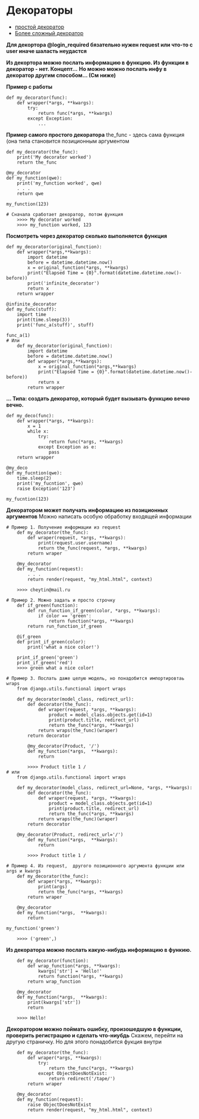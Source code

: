 # Декораторы
- [простой декоратор](https://passingcuriosity.com/2009/writing-view-decorators-for-django/)
- [Более сложный декоратор](https://habr.com/post/145709/)

**Для декортора @login_required бязательно нужен request или что-то с user иначе шаласть неудастся**

**Из декортора можно послать информацию в функцию. Из функции в декоратор - нет. Концепт...**
**Но можно можно послать инфу в декоратор другим способом... (См ниже)**

**Пример с работы** 
```
def my_decorator(func):
    def wrapper(*args, **kwargs):
        try:
            return func(*args, **kwargs)
        except Exception:
            ...
```

**Пример самого простого декоратора**
the_func - здесь сама функция (она типа становится позиционным аргументом
```
def my_decorator(the_func):
    print('My decorator worked')
    return the_func

@my_decorator
def my_function(qwe):
    print('my_function worked', qwe)
    . . .
    return qwe
    
my_function(123)

# Сначала сработает декоратор, потом функция
    >>>> My decorator worked
    >>>> my_function worked, 123
```
**Посмотреть через декоратор сколько выполняется функция**
```
def my_decorator(original_function):      
    def wrapper(*args,**kwargs):
        import datetime                 
        before = datetime.datetime.now()                     
        x = original_function(*args, **kwargs)                
        print("Elapsed Time = {0}".format(datetime.datetime.now()-before))  
        print('infinite_decorator')
        return x                                             
    return wrapper                                   
    
@infinite_decorator
def my_func(stuff):
    import time
    print(time.sleep(3))
    print('func_a(stuff)', stuff)

func_a(1)
# Или
    def my_decorator(original_function):   
        import datetime                 
        before = datetime.datetime.now() 
        def wrapper(*args,**kwargs):            
            x = original_function(*args,**kwargs)            
            print("Elapsed Time = {0}".format(datetime.datetime.now()-before))                  
            return x        
        return wrapper  
```
**... Типа: создать декоратор, который будет вызывать функцию вечно вечно.**
```
def my_deco(func):
    def wrapper(*args, **kwargs):
        x = 1
        while x:
            try:
                return func(*args, **kwargs)
            except Exception as e:
                pass
    return wrapper

@my_deco
def my_fucntion(qwe):
    time.sleep(2)
    print('my_fucntion', qwe)
    raise Exception('123')

my_fucntion(123)
```

**Декоратором может получать информацию из позиционных аргументов**
Можно написать особую обработку входящей информации
```
# Пример 1. Получение информации из request
    def my_decorator(the_func):
        def wraper(request, *args, **kwargs):
            print(request.user.username)
            return the_func(request, *args, **kwargs)
        return wraper

    @my_decorator
    def my_function(request):
        . . .
        return render(request, "my_html.html", context)

    >>>> cheytin@mail.ru

# Пример 2. Можно задать и просто строчку
    def if_green(function):
        def run_function_if_green(color, *args, **kwargs):
            if color == 'green':
                return function(*args, **kwargs)
        return run_function_if_green

    @if_green
    def print_if_green(color):
        print('what a nice color!')

    print_if_green('green')
    print_if_green('red')
    >>>> green what a nice color!

# Пример 3. Послать даже целую модель, но понадобится импортировтаь wraps
    from django.utils.functional import wraps

    def my_decorator(model_class, redirect_url):
        def decorator(the_func):
            def wraper(request, *args, **kwargs):
                product = model_class.objects.get(id=1)
                print(product.title, redirect_url)
                return the_func(*args, **kwargs)
            return wraps(the_func)(wraper)
        return decorator

        @my_decorator(Product, '/')
        def my_function(*args,  **kwargs):
            return

        >>>> Product title 1 /
# или 
    from django.utils.functional import wraps

    def my_decorator(model_class, redirect_url=None, *args, **kwargs):
        def decorator(the_func):
            def wraper(request, *args, **kwargs):
                product = model_class.objects.get(id=1)
                print(product.title, redirect_url)
                return the_func(*args, **kwargs)
            return wraps(the_func)(wraper)
        return decorator

    @my_decorator(Product, redirect_url='/')
        def my_function(*args,  **kwargs):
            return

        >>>> Product title 1 /

# Пример 4. Из request,  другого позиционного аргумента функции или args и kwargs
    def my_decorator(the_func):
        def wraper(*args, **kwargs):
            print(args)
            return the_func(*args, **kwargs)
        return wraper

    @my_decorator
    def my_function(*args,  **kwargs):
        return

my_function('green')

    >>>> ('green',)
```

**Из декоратора можно послать какую-нибудь информацию в функию.**
```
    def my_decorator(function):
        def wrap_function(*args, **kwargs):
            kwargs['str'] = 'Hello!'
            return function(*args, **kwargs)
        return wrap_function

    @my_decorator
    def my_function(*args,  **kwargs):
        print(kwargs['str'])
        return

    >>>> Hello!
```

**Декоратором можно поймать ошибку, произошедшую в функции, проверить регистрацию и сделать что-ниубдь**
Скажем, перейти на другую страничку. Но для этого понадобится фукция внутри
```
    def my_decorator(the_func):
        def wraper(*args, **kwargs):
            try:
                return the_func(*args, **kwargs)
            except ObjectDoesNotExist:
                return redirect('/tape/')
        return wraper

    @my_decorator
    def my_function(request):
        raise ObjectDoesNotExist
        return render(request, "my_html.html", context)
```


